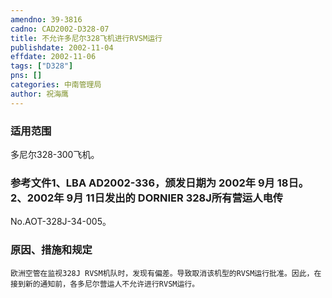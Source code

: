 ```yaml
---
amendno: 39-3816  
cadno: CAD2002-D328-07  
title: 不允许多尼尔328飞机进行RVSM运行  
publishdate: 2002-11-04  
effdate: 2002-11-06  
tags: ["D328"]  
pns: []  
categories: 中南管理局  
author: 祝海鹰  
---
```

  
### 适用范围  
多尼尔328-300飞机。  
  
<!--more-->  
### 参考文件1、LBA AD2002-336，颁发日期为 2002年 9月 18日。 2、2002年 9月 11日发出的 DORNIER 328J所有营运人电传  
No.AOT-328J-34-005。  
  
### 原因、措施和规定  
    欧洲空管在监视328J RVSM机队时，发现有偏差。导致取消该机型的RVSM运行批准。因此，在接到新的通知前，各多尼尔营运人不允许进行RVSM运行。  
